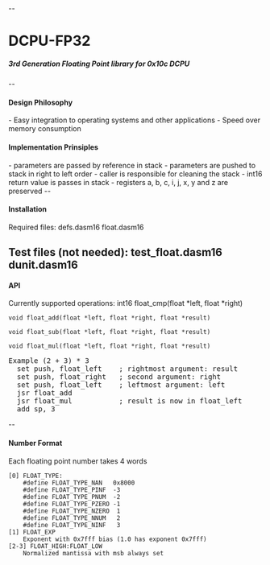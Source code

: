 --
<h1>DCPU-FP32</h1>
<h5><i>3rd Generation Floating Point library for 0x10c DCPU</i></h1>
--

<h4>Design Philosophy</h4>
 - Easy integration to operating systems and other applications
 - Speed over memory consumption

<h4>Implementation Prinsiples</h4>
 - parameters are passed by reference in stack
 - parameters are pushed to stack in right to left order
 - caller is responsible for cleaning the stack
 - int16 return value is passes in stack
 - registers a, b, c, i, j, x, y and z are preserved
--
<h4>Installation</h4>

Required files:
    defs.dasm16
    float.dasm16

Test files (not needed):
    test_float.dasm16
    dunit.dasm16
--
<h4>API</h4>

Currently supported operations:
    int16 float_cmp(float *left, float *right)

    void float_add(float *left, float *right, float *result)

    void float_sub(float *left, float *right, float *result)

    void float_mul(float *left, float *right, float *result)

<pre>
Example (2 + 3) * 3
  set push, float_left    ; rightmost argument: result
  set push, float_right   ; second argument: right
  set push, float_left    ; leftmost argument: left
  jsr float_add
  jsr float_mul           ; result is now in float_left
  add sp, 3
</pre>
--

<h4>Number Format</h4>

Each floating point number takes 4 words

    [0] FLOAT_TYPE:
        #define FLOAT_TYPE_NAN   0x8000
        #define FLOAT_TYPE_PINF  -3
        #define FLOAT_TYPE_PNUM  -2
        #define FLOAT_TYPE_PZERO -1
        #define FLOAT_TYPE_NZERO  1
        #define FLOAT_TYPE_NNUM   2
        #define FLOAT_TYPE_NINF   3
    [1] FLOAT_EXP
        Exponent with 0x7fff bias (1.0 has exponent 0x7fff)
    [2-3] FLOAT_HIGH:FLOAT_LOW
        Normalized mantissa with msb always set

